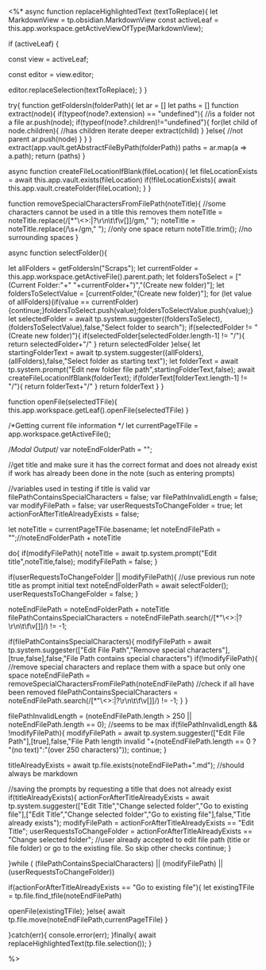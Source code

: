 <%*
async function replaceHighlightedText (textToReplace){
let MarkdownView = tp.obsidian.MarkdownView
const activeLeaf =
this.app.workspace.getActiveViewOfType(MarkdownView);

if (activeLeaf) {

const view = activeLeaf;

const editor = view.editor;

editor.replaceSelection(textToReplace);
}
}

try{
function getFoldersIn(folderPath){
let ar = []
let paths = []
function extract(node){
    if(typeof(node?.extension) == "undefined"){
    //is a folder not a file
        ar.push(node);
    if(typeof(node?.children)!="undefined"){
        for(let child of node.children){
        //has children iterate deeper
        extract(child)
        }
    }else{
    //not parent
    ar.push(node)
    }
    }
}
extract(app.vault.getAbstractFileByPath(folderPath))
paths = ar.map(a => a.path);
return (paths)
}

async function createFileLocationIfBlank(fileLocation){
let fileLocationExists = await this.app.vault.exists(fileLocation)
if(!fileLocationExists){
await this.app.vault.createFolder(fileLocation);
} 
}

function removeSpecialCharactersFromFilePath(noteTitle){
//some characters cannot be used in a title this removes them
noteTitle = noteTitle.replace(/[*"\\<>:|?\r\n\t\f\v\[\]]/gm," ");
noteTitle = noteTitle.replace(/\s+/gm," "); //only one space
return noteTitle.trim(); //no surrounding spaces
}

async function selectFolder(){

let allFolders = getFoldersIn("Scraps"); let currentFolder =  this.app.workspace.getActiveFile().parent.path; let foldersToSelect = ["(Current Folder:"+" "+currentFolder+")","(Create new folder)"]; let foldersToSelectValue = [currentFolder,"(Create new folder)"]; for (let value of allFolders){if(value == currentFolder){continue;}foldersToSelect.push(value);foldersToSelectValue.push(value);} let selectedFolder = await tp.system.suggester((foldersToSelect),(foldersToSelectValue),false,"Select folder to search");
if(selectedFolder != "(Create new folder)"){
if(selectedFolder[selectedFolder.length-1] != "/"){
return selectedFolder+"/"
}
return selectedFolder
}else{
let startingFolderText = await tp.system.suggester((allFolders),(allFolders),false,"Select folder as starting text");
let folderText = await tp.system.prompt("Edit new folder file path",startingFolderText,false);
await createFileLocationIfBlank(folderText);
if(folderText[folderText.length-1] != "/"){
return folderText+"/"
}
return folderText
}
}


function openFile(selectedTFile){
this.app.workspace.getLeaf().openFile(selectedTFile)
}

/*Getting current file information */
let currentPageTFile = app.workspace.getActiveFile();

/*Modal Output*/
var noteEndFolderPath = "";

 //get title and make sure it has the correct format and does not already exist if work has already been done in the note (such as entering prompts)

//variables used in testing if title is valid
var filePathContainsSpecialCharacters = false;
var filePathInvalidLength = false;
var modifyFilePath = false;
var userRequestsToChangeFolder = true;
let actionForAfterTitleAlreadyExists = false;

let noteTitle = currentPageTFile.basename;
let noteEndFilePath = "";//noteEndFolderPath + noteTitle


do{
if(modifyFilePath){
noteTitle = await tp.system.prompt("Edit title",noteTitle,false);
modifyFilePath = false;
}

if(userRequestsToChangeFolder || modifyFilePath){
//use previous run note title as prompt initial text
noteEndFolderPath = await selectFolder();
userRequestsToChangeFolder = false;
}

noteEndFilePath = noteEndFolderPath + noteTitle
filePathContainsSpecialCharacters = noteEndFilePath.search(/[*"\\<>:|?\r\n\t\f\v\[\]]/) != -1;

if(filePathContainsSpecialCharacters){
modifyFilePath = await tp.system.suggester(["Edit File Path","Remove special characters"],[true,false],false,"File Path contains special characters")
if(!modifyFilePath){
//remove special characters and replace them with a space but only one space
noteEndFilePath =  removeSpecialCharactersFromFilePath(noteEndFilePath)
//check if all have been removed
filePathContainsSpecialCharacters = noteEndFilePath.search(/[*"\\<>:|?\r\n\t\f\v\[\]]/) != -1;
}
}

filePathInvalidLength = (noteEndFilePath.length > 250 || noteEndFilePath.length == 0); //seems to be max
if(filePathInvalidLength && !modifyFilePath){
modifyFilePath = await tp.system.suggester(["Edit File Path"],[true],false,"File Path length invalid "+(noteEndFilePath.length == 0 ? "(no text)":"(over 250 characters)"));
continue;
}

titleAlreadyExists = await tp.file.exists(noteEndFilePath+".md"); //should always be markdown


//saving the prompts by requesting a title that does not already exist
if(titleAlreadyExists){
actionForAfterTitleAlreadyExists = await tp.system.suggester(["Edit Title","Change selected folder","Go to existing file"],["Edit Title","Change selected folder","Go to existing file"],false,"Title already exists");
modifyFilePath = actionForAfterTitleAlreadyExists == "Edit Title";
userRequestsToChangeFolder = actionForAfterTitleAlreadyExists == "Change selected folder";
//user already accepted to edit file path (title or file folder) or go to the existing file. So skip other checks
continue;
}

}while ( (filePathContainsSpecialCharacters) || (modifyFilePath) || (userRequestsToChangeFolder))

if(actionForAfterTitleAlreadyExists == "Go to existing file"){
let existingTFile = tp.file.find_tfile(noteEndFilePath)

openFile(existingTFile);
}else{
await tp.file.move(noteEndFilePath,currentPageTFile)
}

}catch(err){
console.error(err);
}finally{
await replaceHighlightedText(tp.file.selection());
}

%>